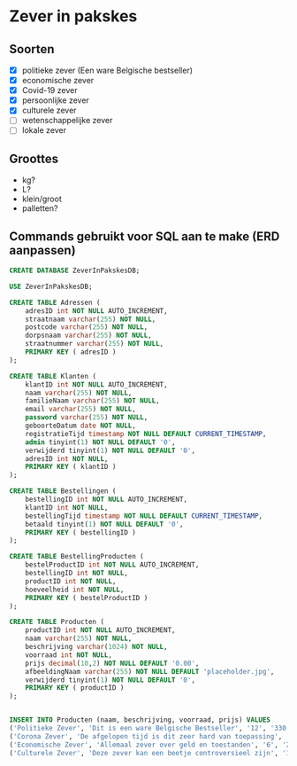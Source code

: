 # Zever in pakskes

## Soorten

- [x] politieke zever (Een ware Belgische bestseller)
- [x] economische zever
- [x] Covid-19 zever
- [x] persoonlijke zever
- [x] culturele zever
- [ ] wetenschappelijke zever
- [ ] lokale zever

## Groottes

- kg?
- L?
- klein/groot
- palletten?


## Commands gebruikt voor SQL aan te make (ERD aanpassen)

```sql
CREATE DATABASE ZeverInPakskesDB;

USE ZeverInPakskesDB;

CREATE TABLE Adressen (
    adresID int NOT NULL AUTO_INCREMENT,
    straatnaam varchar(255) NOT NULL,
    postcode varchar(255) NOT NULL,
    dorpsnaam varchar(255) NOT NULL,
    straatnummer varchar(255) NOT NULL,
    PRIMARY KEY ( adresID )
);

CREATE TABLE Klanten (
    klantID int NOT NULL AUTO_INCREMENT,
    naam varchar(255) NOT NULL,
    familieNaam varchar(255) NOT NULL,
    email varchar(255) NOT NULL,
    password varchar(255) NOT NULL,
    geboorteDatum date NOT NULL,
    registratieTijd timestamp NOT NULL DEFAULT CURRENT_TIMESTAMP,
    admin tinyint(1) NOT NULL DEFAULT '0',
    verwijderd tinyint(1) NOT NULL DEFAULT '0',
    adresID int NOT NULL,
    PRIMARY KEY ( klantID )
);

CREATE TABLE Bestellingen (
    bestellingID int NOT NULL AUTO_INCREMENT,
    klantID int NOT NULL,
    bestellingTijd timestamp NOT NULL DEFAULT CURRENT_TIMESTAMP,
    betaald tinyint(1) NOT NULL DEFAULT '0',
    PRIMARY KEY ( bestellingID )
);

CREATE TABLE BestellingProducten (
    bestelProductID int NOT NULL AUTO_INCREMENT,
    bestellingID int NOT NULL,
    productID int NOT NULL,
    hoeveelheid int NOT NULL,
    PRIMARY KEY ( bestelProductID )
);

CREATE TABLE Producten (
    productID int NOT NULL AUTO_INCREMENT,
    naam varchar(255) NOT NULL,
    beschrijving varchar(1024) NOT NULL,
    voorraad int NOT NULL,
    prijs decimal(10,2) NOT NULL DEFAULT '0.00',
    afbeeldingNaam varchar(255) NOT NULL DEFAULT 'placeholder.jpg',
    verwijderd tinyint(1) NOT NULL DEFAULT '0',
    PRIMARY KEY ( productID )
);


INSERT INTO Producten (naam, beschrijving, voorraad, prijs) VALUES
('Politieke Zever', 'Dit is een ware Belgische Bestseller', '12', '330.30'),
('Corona Zever', 'De afgelopen tijd is dit zeer hard van toepassing', '16', '199.99'),
('Economische Zever', 'Allemaal zever over geld en toestanden', '6', '250'),
('Culturele Zever', 'Deze zever kan een beetje controversieel zijn', '11', '100');

```